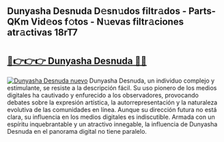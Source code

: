 ## Dunyasha Desnuda D𝚎sn𝚞dos filtr𝚊dos - Parts-QKm Vid𝚎os f𝚘tos - N𝚞evas filtr𝚊ciones atr𝚊ctivas 18rT7

# <h2><a href="http://mb82g4s.tromn.icu/?c=Dunyasha+Desnuda">🔗👉👉👉 Dunyasha Desnuda 🔗🔗</a></h2>

[![Dunyasha Desnuda nuevo](https://i.imgur.com/pEAQMta.gif)](http://mb82g4s.tromn.icu/?c=Dunyasha+Desnuda)
Dunyasha Desnuda, un individuo complejo y estimulante, se resiste a la descripción fácil. Su uso pionero de los medios digitales ha cautivado y enfurecido a los observadores, provocando debates sobre la expresión artística, la autorrepresentación y la naturaleza evolutiva de las comunidades en línea. Aunque su dirección futura no está clara, su influencia en los medios digitales es indiscutible. Armada con un espíritu inquebrantable y un atractivo innegable, la influencia de Dunyasha Desnuda en el panorama digital no tiene paralelo.

